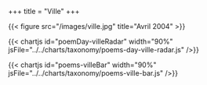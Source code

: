 +++
title = "Ville"
+++

{{< figure src="/images/ville.jpg" title="Avril 2004" >}}

{{< chartjs id="poemDay-villeRadar" width="90%" jsFile="../../charts/taxonomy/poems-day-ville-radar.js" />}}

{{< chartjs id="poems-villeBar" width="90%" jsFile="../../charts/taxonomy/poems-ville-bar.js" />}}
